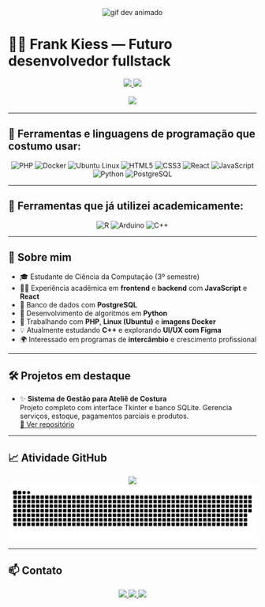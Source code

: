 <div align="center">
  <img height="150" src="https://media.giphy.com/media/M9gbBd9nbDrOTu1Mqx/giphy.gif" alt="gif dev animado" />
</div>

# 👨‍💻 Frank Kiess — Futuro desenvolvedor fullstack

<div align="center">
  <a href="https://github.com/TheKiess">
    <img height="180em" src="https://github-readme-stats.vercel.app/api?username=TheKiess&show_icons=true&theme=dark" />
    <img height="180em" src="https://github-readme-stats.vercel.app/api/top-langs/?username=TheKiess&layout=compact&theme=dark" />
  </a>
</div>

<div align="center">
  <br>
  <img src="https://visitor-badge.laobi.icu/badge?page_id=thekiess.thekiess&left_color=black&left_text=VISITANTES" />
</div>


---

## 🚀 Ferramentas e linguagens de programação que costumo usar:

<div align="center">
  <img src="https://cdn.jsdelivr.net/gh/devicons/devicon@latest/icons/php/php-original.svg" height="45" alt="PHP" />
  <img src="https://cdn.jsdelivr.net/gh/devicons/devicon@latest/icons/docker/docker-original.svg" height="45" alt="Docker" />
  <img src="https://cdn.jsdelivr.net/gh/devicons/devicon@latest/icons/ubuntu/ubuntu-original.svg" height="45" alt="Ubuntu Linux" />
  <img src="https://cdn.jsdelivr.net/gh/devicons/devicon/icons/html5/html5-original.svg" height="45" alt="HTML5" />
  <img src="https://cdn.jsdelivr.net/gh/devicons/devicon/icons/css3/css3-original.svg" height="45" alt="CSS3" />
  <img src="https://cdn.jsdelivr.net/gh/devicons/devicon/icons/react/react-original.svg" height="45" alt="React" />
  <img src="https://cdn.jsdelivr.net/gh/devicons/devicon/icons/javascript/javascript-original.svg" height="45" alt="JavaScript" />
  <img src="https://cdn.jsdelivr.net/gh/devicons/devicon/icons/python/python-original.svg" height="45" alt="Python" />
  <img src="https://cdn.jsdelivr.net/gh/devicons/devicon/icons/postgresql/postgresql-original.svg" height="45" alt="PostgreSQL" />
</div>

---

## 🧪 Ferramentas que já utilizei academicamente:

<div align="center">
  <img src="https://cdn.jsdelivr.net/gh/devicons/devicon/icons/r/r-original.svg" height="45" alt="R" />
  <img src="https://cdn.jsdelivr.net/gh/devicons/devicon/icons/arduino/arduino-original.svg" height="45" alt="Arduino" />
  <img src="https://cdn.jsdelivr.net/gh/devicons/devicon/icons/cplusplus/cplusplus-original.svg" height="45" alt="C++" />
</div>

---

## 🧠 Sobre mim

- 🎓 Estudante de Ciência da Computação (3º semestre)
- 👨‍💻 Experiência acadêmica em **frontend** e **backend** com **JavaScript** e **React**
- 🐘 Banco de dados com **PostgreSQL**
- 🐍 Desenvolvimento de algoritmos em **Python**
- 🐧 Trabalhando com **PHP**, **Linux (Ubuntu)** e **imagens Docker**
- 💡 Atualmente estudando **C++** e explorando **UI/UX com Figma**
- 🌍 Interessado em programas de **intercâmbio** e crescimento profissional

---

## 🛠 Projetos em destaque

- ✨ **Sistema de Gestão para Ateliê de Costura**  
  Projeto completo com interface Tkinter e banco SQLite. Gerencia serviços, estoque, pagamentos parciais e produtos.  
  [🔗 Ver repositório](https://github.com/TheKiess)

---

## 📈 Atividade GitHub

<div align="center">
  <img src="https://streak-stats.demolab.com?user=thekiess&locale=pt-br&mode=daily&theme=dark&hide_border=false&border_radius=5" height="220" />
</div>

<div align="center">
  <img src="https://github.com/TheKiess/TheKiess/blob/output/github-snake-dark.svg" alt="Snake animation" />
</div>

---

## 📫 Contato

<div align="center">
  <a href="https://www.instagram.com/thekiesss" target="_blank">
    <img src="https://img.shields.io/badge/-Instagram-%23E4405F?style=for-the-badge&logo=instagram&logoColor=white" />
  </a>
  <a href="mailto:frank_kiess.junior@hotmail.com">
    <img src="https://img.shields.io/badge/-Email-%23333?style=for-the-badge&logo=gmail&logoColor=white" />
  </a>
  <a href="https://www.linkedin.com/in/frank-kiess-94071912a/" target="_blank">
    <img src="https://img.shields.io/badge/-LinkedIn-%230077B5?style=for-the-badge&logo=linkedin&logoColor=white" />
  </a> 
</div>

